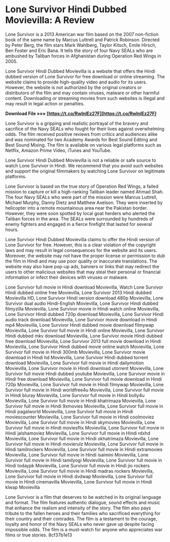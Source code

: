 
 
# Lone Survivor Hindi Dubbed Movievilla: A Review
 
Lone Survivor is a 2013 American war film based on the 2007 non-fiction book of the same name by Marcus Luttrell and Patrick Robinson. Directed by Peter Berg, the film stars Mark Wahlberg, Taylor Kitsch, Emile Hirsch, Ben Foster and Eric Bana. It tells the story of four Navy SEALs who are ambushed by Taliban forces in Afghanistan during Operation Red Wings in 2005.
 
Lone Survivor Hindi Dubbed Movievilla is a website that offers the Hindi dubbed version of Lone Survivor for free download or online streaming. The website claims to provide high-quality video and audio for its users. However, the website is not authorized by the original creators or distributors of the film and may contain viruses, malware or other harmful content. Downloading or streaming movies from such websites is illegal and may result in legal action or penalties.
 
**Download File »»» [https://t.co/RwlnIEz27F](https://t.co/RwlnIEz27F)**


 
Lone Survivor is a gripping and realistic portrayal of the bravery and sacrifice of the Navy SEALs who fought for their lives against overwhelming odds. The film received positive reviews from critics and audiences alike and was nominated for two Academy Awards for Best Sound Editing and Best Sound Mixing. The film is available on various legal platforms such as Netflix, Amazon Prime Video, iTunes and YouTube.
 
Lone Survivor Hindi Dubbed Movievilla is not a reliable or safe source to watch Lone Survivor in Hindi. We recommend that you avoid such websites and support the original filmmakers by watching Lone Survivor on legitimate platforms.
  
Lone Survivor is based on the true story of Operation Red Wings, a failed mission to capture or kill a high-ranking Taliban leader named Ahmad Shah. The four Navy SEALs who were part of the mission were Marcus Luttrell, Michael Murphy, Danny Dietz and Matthew Axelson. They were inserted by helicopter into a remote mountainous area near the Pakistan border. However, they were soon spotted by local goat herders who alerted the Taliban forces in the area. The SEALs were surrounded by hundreds of enemy fighters and engaged in a fierce firefight that lasted for several hours.
 
Lone Survivor Hindi Dubbed Movievilla claims to offer the Hindi version of Lone Survivor for free. However, this is a clear violation of the copyright laws and may result in legal consequences for the website and its users. Moreover, the website may not have the proper license or permission to dub the film in Hindi and may use poor quality or inaccurate translations. The website may also have pop-up ads, banners or links that may redirect the users to other malicious websites that may steal their personal or financial information or infect their devices with viruses or malware.
 
Lone Survivor full movie in Hindi download Movievilla,  Watch Lone Survivor Hindi dubbed online free Movievilla,  Lone Survivor 2013 Hindi dubbed Movievilla HD,  Lone Survivor Hindi version download 480p Movievilla,  Lone Survivor dual audio Hindi-English Movievilla,  Lone Survivor Hindi dubbed filmyzilla Movievilla,  Lone Survivor movie in Hindi watch online Movievilla,  Lone Survivor Hindi dubbed 720p download Movievilla,  Lone Survivor Hindi audio track download Movievilla,  Lone Survivor movie download in Hindi mp4 Movievilla,  Lone Survivor Hindi dubbed movie download filmywap Movievilla,  Lone Survivor full movie in Hindi online Movievilla,  Lone Survivor Hindi dubbed mkv download Movievilla,  Lone Survivor movie Hindi dubbed free download Movievilla,  Lone Survivor 2013 full movie download in Hindi Movievilla,  Lone Survivor Hindi dubbed movie online watch Movievilla,  Lone Survivor full movie in Hindi 300mb Movievilla,  Lone Survivor movie download in Hindi hd Movievilla,  Lone Survivor Hindi dubbed torrent download Movievilla,  Lone Survivor full movie in Hindi dailymotion Movievilla,  Lone Survivor movie in Hindi download utorrent Movievilla,  Lone Survivor full movie Hindi dubbed youtube Movievilla,  Lone Survivor movie in Hindi free download Movievilla,  Lone Survivor full movie download in Hindi 720p Movievilla,  Lone Survivor full movie in Hindi filmywap Movievilla,  Lone Survivor full movie in Hindi worldfree4u Movievilla,  Lone Survivor full movie in Hindi bluray Movievilla,  Lone Survivor full movie in Hindi bolly4u Movievilla,  Lone Survivor full movie in Hindi khatrimaza Movievilla,  Lone Survivor full movie in Hindi 9xmovies Movievilla,  Lone Survivor full movie in Hindi pagalworld Movievilla,  Lone Survivor full movie in Hindi moviescounter Movievilla,  Lone Survivor full movie in Hindi coolmoviez Movievilla,  Lone Survivor full movie in Hindi skymovies Movievilla,  Lone Survivor full movie in Hindi moviesflix Movievilla,  Lone Survivor full movie in Hindi jalshamoviez Movievilla,  Lone Survivor full movie in Hindi rdxhd Movievilla,  Lone Survivor full movie in Hindi okhatrimaza Movievilla,  Lone Survivor full movie in Hindi movierulz Movievilla,  Lone Survivor full movie in Hindi tamilrockers Movievilla,  Lone Survivor full movie in Hindi extramovies Movievilla,  Lone Survivor full movie in Hindi isaimini Movievilla,  Lone Survivor full movie in Hindi tamilyogi Movievilla,  Lone Survivor full movie in Hindi todaypk Movievilla,  Lone Survivor full movie in Hindi jio rockers Movievilla,  Lone Survivor full movie in Hindi madras rockers Movievilla,  Lone Survivor full movie in Hindi dvdwap Movievilla,  Lone Survivor full movie in Hindi cinemavilla Movievilla,  Lone Survivor full movie in Hindi klwap Movievilla
 
Lone Survivor is a film that deserves to be watched in its original language and format. The film features authentic dialogue, sound effects and music that enhance the realism and intensity of the story. The film also pays tribute to the fallen heroes and their families who sacrificed everything for their country and their comrades. The film is a testament to the courage, loyalty and honor of the Navy SEALs who never gave up despite facing impossible odds. The film is a must-watch for anyone who appreciates war films or true stories.
 8cf37b1e13
 
